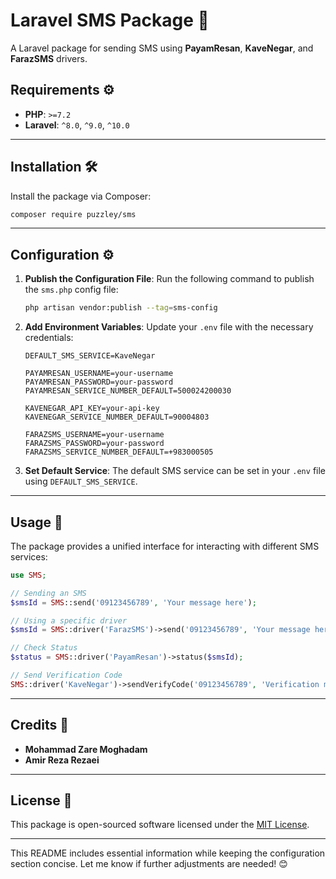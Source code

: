 # Laravel SMS Package 📲
A Laravel package for sending SMS using **PayamResan**, **KaveNegar**, and **FarazSMS** drivers.

## Requirements ⚙️
- **PHP**: `>=7.2`
- **Laravel**: `^8.0`, `^9.0`, `^10.0`

---

## Installation 🛠️
Install the package via Composer:
```bash
composer require puzzley/sms
```

---

## Configuration ⚙️

1. **Publish the Configuration File**:
   Run the following command to publish the `sms.php` config file:
   ```bash
   php artisan vendor:publish --tag=sms-config
   ```

2. **Add Environment Variables**:
   Update your `.env` file with the necessary credentials:
   ```env
   DEFAULT_SMS_SERVICE=KaveNegar

   PAYAMRESAN_USERNAME=your-username
   PAYAMRESAN_PASSWORD=your-password
   PAYAMRESAN_SERVICE_NUMBER_DEFAULT=500024200030

   KAVENEGAR_API_KEY=your-api-key
   KAVENEGAR_SERVICE_NUMBER_DEFAULT=90004803

   FARAZSMS_USERNAME=your-username
   FARAZSMS_PASSWORD=your-password
   FARAZSMS_SERVICE_NUMBER_DEFAULT=+983000505
   ```
3. **Set Default Service**:
   The default SMS service can be set in your `.env` file using `DEFAULT_SMS_SERVICE`.

---

## Usage 🚀

The package provides a unified interface for interacting with different SMS services:

```php
use SMS;

// Sending an SMS
$smsId = SMS::send('09123456789', 'Your message here');

// Using a specific driver
$smsId = SMS::driver('FarazSMS')->send('09123456789', 'Your message here');

// Check Status
$status = SMS::driver('PayamResan')->status($smsId);

// Send Verification Code
SMS::driver('KaveNegar')->sendVerifyCode('09123456789', 'Verification message');
```

---

## Credits 👏
- **Mohammad Zare Moghadam**
- **Amir Reza Rezaei**

---

## License 📜
This package is open-sourced software licensed under the [MIT License](LICENSE).

---

This README includes essential information while keeping the configuration section concise. Let me know if further adjustments are needed! 😊
